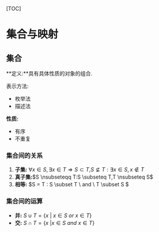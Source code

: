 [TOC]

# 集合与映射

## 集合

**定义:**具有具体性质的对象的组合.

表示方法:

- 枚举法
- 描述法

**性质:**

- 有序
- 不重复

### 集合间的关系

1. **子集:** $\forall x \in S,\exists x \in T \Rightarrow S \subset T$,$S \nsubseteq T:\exists x \in S,x \notin T$
2. **真子集:**$S \nsubseteqq T:S \subseteq T,T \nsubseteq S$
3. **相等:** $S = T : S \subset T \ and \ T \subset S $

### 集合间的运算

- **并:**    $S \cup T=\left\{x\ |\ x\in S\ or\ x\in T\right\}$
- **交:**   $S \cap T=\left\{ x\ | x \in S\ and\ x \in T \right\}$
